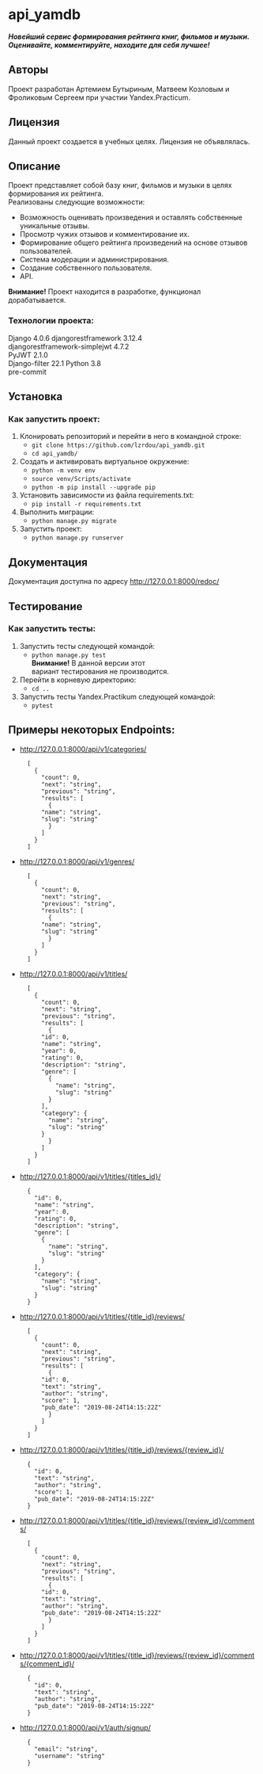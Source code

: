 
# api_yamdb
***Новейший сервис формирования рейтинга книг, фильмов и музыки.***  
***Оценивайте, комментируйте, находите для себя лучшее!*** 
## Авторы
Проект разработан Артемием Бутыриным, Матвеем Козловым и Фроликовым Сергеем при участии Yandex.Practicum.  
## Лицензия
Данный проект создается в учебных целях. Лицензия не объявлялась.  
  
## Описание
Проект представляет собой базу книг, фильмов и музыки в целях формирования их рейтинга.  
Реализованы следующие возможности:  
 * Возможность оценивать произведения и оставлять собственные уникальные отзывы.  
 * Просмотр чужих отзывов и комментирование их.  
 * Формирование общего рейтинга произведений на основе отзывов пользователей.  
 * Система модерации и администрирования.
 * Создание собственного пользователя.    
 * API.
    
**Внимание!** Проект находится в разработке, функционал дорабатывается.
### Технологии проекта:
Django 4.0.6 
djangorestframework 3.12.4  
djangorestframework-simplejwt 4.7.2   
PyJWT 2.1.0  
Django-filter 22.1 
Python 3.8  
pre-commit
  
  
## Установка
### Как запустить проект:
1. Клонировать репозиторий и перейти в него в командной строке:
    * ```git clone https://github.com/lzrdou/api_yamdb.git```
	* ```cd api_yamdb/```
2. Cоздать и активировать виртуальное окружение:
	* ```python -m venv env```
	* ```source venv/Scripts/activate```
	* ```python -m pip install --upgrade pip```
3. Установить зависимости из файла requirements.txt:
	* ```pip install -r requirements.txt```
4. Выполнить миграции:
	* ```python manage.py migrate```
6. Запустить проект:
	* ```python manage.py runserver```
## Документация  
Документация доступна по адресу http://127.0.0.1:8000/redoc/  
## Тестирование
### Как запустить тесты:
1. Запустить тесты следующей командой:
    * ```python manage.py test ```  
**Внимание!** В данной версии этот  
вариант тестирования не производится.
2. Перейти в корневую директорию:
    * ```cd ..```
3. Запустить тесты Yandex.Practikum следующей командой:
    * ```pytest ```
 
## Примеры некоторых Endpoints:  
* http://127.0.0.1:8000/api/v1/categories/  
  ```
	[
	  {
	    "count": 0,
	    "next": "string",
	    "previous": "string",
	    "results": [
	      {
		"name": "string",
		"slug": "string"
	      }
	    ]
	  }
	]
  ```
* http://127.0.0.1:8000/api/v1/genres/  
  ```
	[
	  {
	    "count": 0,
	    "next": "string",
	    "previous": "string",
	    "results": [
	      {
		"name": "string",
		"slug": "string"
	      }
	    ]
	  }
	]
  ```
* http://127.0.0.1:8000/api/v1/titles/  
  ```
	[
	  {
	    "count": 0,
	    "next": "string",
	    "previous": "string",
	    "results": [
	      {
		"id": 0,
		"name": "string",
		"year": 0,
		"rating": 0,
		"description": "string",
		"genre": [
		  {
		    "name": "string",
		    "slug": "string"
		  }
		],
		"category": {
		  "name": "string",
		  "slug": "string"
		}
	      }
	    ]
	  }
	]
  ```
* http://127.0.0.1:8000/api/v1/titles/{titles_id}/  
  ```
	{
	  "id": 0,
	  "name": "string",
	  "year": 0,
	  "rating": 0,
	  "description": "string",
	  "genre": [
	    {
	      "name": "string",
	      "slug": "string"
	    }
	  ],
	  "category": {
	    "name": "string",
	    "slug": "string"
	  }
	}
   ```
* http://127.0.0.1:8000/api/v1/titles/{title_id}/reviews/  
  ``` 
	[
	  {
	    "count": 0,
	    "next": "string",
	    "previous": "string",
	    "results": [
	      {
		"id": 0,
		"text": "string",
		"author": "string",
		"score": 1,
		"pub_date": "2019-08-24T14:15:22Z"
	      }
	    ]
	  }
	]
  ```
* http://127.0.0.1:8000/api/v1/titles/{title_id}/reviews/{review_id}/  
  ```
	{
	  "id": 0,
	  "text": "string",
	  "author": "string",
	  "score": 1,
	  "pub_date": "2019-08-24T14:15:22Z"
	}
  ```
* http://127.0.0.1:8000/api/v1/titles/{title_id}/reviews/{review_id}/comments/
  ```
	[
	  {
	    "count": 0,
	    "next": "string",
	    "previous": "string",
	    "results": [
	      {
		"id": 0,
		"text": "string",
		"author": "string",
		"pub_date": "2019-08-24T14:15:22Z"
	      }
	    ]
	  }
	]
  ```  
* http://127.0.0.1:8000/api/v1/titles/{title_id}/reviews/{review_id}/comments/{comment_id}/
  ```
	{
	  "id": 0,
	  "text": "string",
	  "author": "string",
	  "pub_date": "2019-08-24T14:15:22Z"
	}
  ``` 
* http://127.0.0.1:8000/api/v1/auth/signup/  
  ```
	{
	  "email": "string",
	  "username": "string"
	}
  ```
